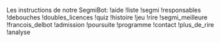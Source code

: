 Les instructions de notre SegmiBot:
!aide <sujet>
!liste
!segmi
!responsables
!debouches
!doubles_licences
!quiz <sujet>
!histoire
!jeu
!rire
!segmi_meilleure
!francois_delbot
!admission
!poursuite
!programme
!contact
!plus_de_rire
!analyse <texte>
